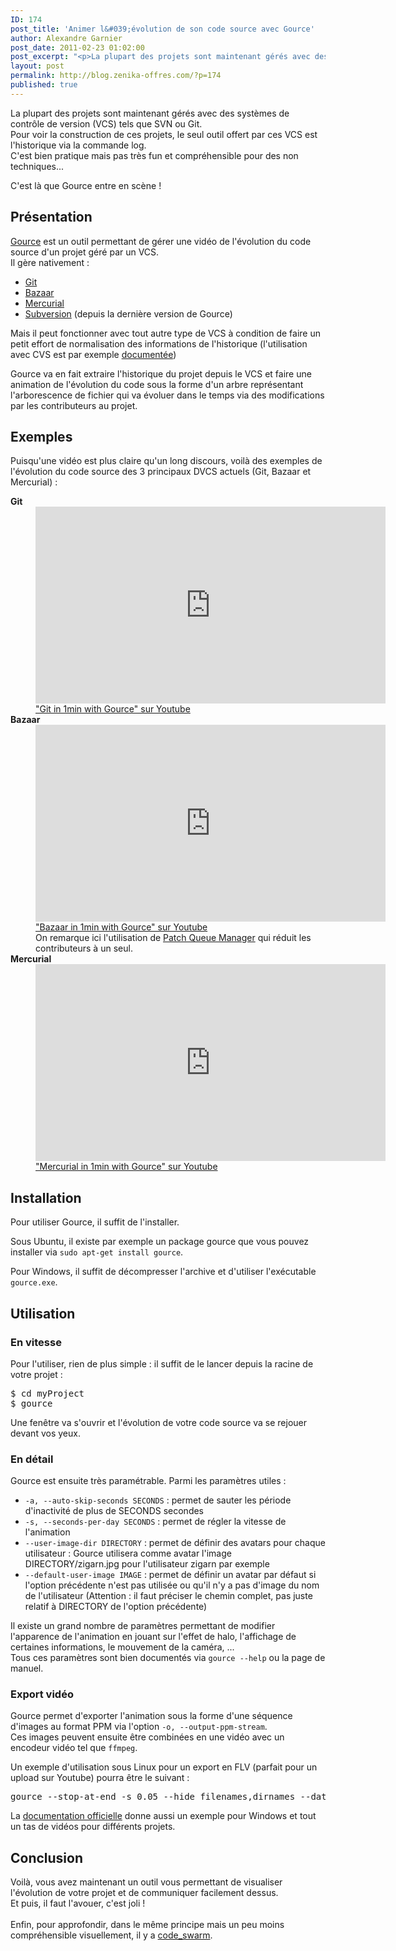 ```yaml
---
ID: 174
post_title: 'Animer l&#039;évolution de son code source avec Gource'
author: Alexandre Garnier
post_date: 2011-02-23 01:02:00
post_excerpt: "<p>La plupart des projets sont maintenant gérés avec des systèmes de contrôle de version (VCS) tels que SVN ou Git.<br />Pour voir la construction de ces projets, le seul outil offert par ces VCS est l'historique via la commande log.<br />C'est bien pratique mais pas très fun et compréhensible pour des non techniques...</p> <p>C'est là que Gource entre en scène&nbsp;!</p>"
layout: post
permalink: http://blog.zenika-offres.com/?p=174
published: true
---
```

<p>La plupart des projets sont maintenant gérés avec des systèmes de contrôle de version (VCS) tels que SVN ou Git.<br />Pour voir la construction de ces projets, le seul outil offert par ces VCS est l'historique via la commande log.<br />C'est bien pratique mais pas très fun et compréhensible pour des non techniques...</p> <p>C'est là que Gource entre en scène&nbsp;!</p>
<!--more-->
<h2>Présentation</h2> <p><a href="http://code.google.com/p/gource/">Gource</a> est un outil permettant de gérer une vidéo de l'évolution du code source d'un projet géré par un VCS.<br />Il gère nativement&nbsp;:</p> <ul> <li><a href="http://git-scm.com/">Git</a></li> <li><a href="http://bazaar.canonical.com/en/">Bazaar</a></li> <li><a href="http://mercurial.selenic.com/">Mercurial</a></li> <li><a href="http://subversion.apache.org/">Subversion</a> (depuis la dernière version de Gource)</li> </ul> <p>Mais il peut fonctionner avec tout autre type de VCS à condition de faire un petit effort de normalisation des informations de l'historique (l'utilisation avec CVS est par exemple <a href="http://code.google.com/p/gource/wiki/CVS">documentée</a>)</p> <p>Gource va en fait extraire l'historique du projet depuis le VCS et faire une animation de l'évolution du code sous la forme d'un arbre représentant l'arborescence de fichier qui va évoluer dans le temps via des modifications par les contributeurs au projet.</p> <h2>Exemples</h2> <p>Puisqu'une vidéo est plus claire qu'un long discours, voilà des exemples de l'évolution du code source des 3 principaux DVCS actuels (Git, Bazaar et Mercurial)&nbsp;:</p> <dl> <dt><strong>Git</strong></dt> <dd><iframe width="560" height="315" src="https://www.youtube.com/embed/62dmVJDmlaw?vq=hd720" frameborder="0" allowfullscreen></iframe></dd> <dd><a href="http://youtu.be/62dmVJDmlaw">"Git in 1min with Gource" sur Youtube</a></dd> <dt><strong>Bazaar</strong></dt> <dd><iframe width="560" height="315" src="https://www.youtube.com/embed/2KQdoapWNFI?vq=hd720" frameborder="0" allowfullscreen></iframe></dd> <dd><a href="http://youtu.be/2KQdoapWNFI">"Bazaar in 1min with Gource" sur Youtube</a></dd> <dd>On remarque ici l'utilisation de <a href="https://launchpad.net/pqm/">Patch Queue Manager</a> qui réduit les contributeurs à un seul.</dd> <dt><strong>Mercurial</strong></dt> <dd><iframe width="560" height="315" src="https://www.youtube.com/embed/Py4v6wRvFE0?vq=hd720" frameborder="0" allowfullscreen></iframe></dd> <dd><a href="http://youtu.be/Py4v6wRvFE0">"Mercurial in 1min with Gource" sur Youtube</a></dd> </dl> <h2>Installation</h2> <p>Pour utiliser Gource, il suffit de l'installer.</p> <p>Sous Ubuntu, il existe par exemple un package gource que vous pouvez installer via <code>sudo apt-get install gource</code>. </p> <p>Pour Windows, il suffit de décompresser l'archive et d'utiliser l'exécutable <code>gource.exe</code>.</p> <h2>Utilisation</h2> <h3>En vitesse</h3> <p>Pour l'utiliser, rien de plus simple&nbsp;: il suffit de le lancer depuis la racine de votre projet&nbsp;:</p> <pre>$ cd myProject<br />$ gource</pre> <p>Une fenêtre va s'ouvrir et l'évolution de votre code source va se rejouer devant vos yeux.</p> <h3>En détail</h3> <p>Gource est ensuite très paramétrable. Parmi les paramètres utiles&nbsp;:</p> <ul> <li><code>-a, --auto-skip-seconds SECONDS</code>&nbsp;: permet de sauter les période d'inactivité de plus de SECONDS secondes</li> <li><code>-s, --seconds-per-day SECONDS</code>&nbsp;: permet de régler la vitesse de l'animation</li> <li><code>--user-image-dir DIRECTORY</code>&nbsp;: permet de définir des avatars pour chaque utilisateur&nbsp;: Gource utilisera comme avatar l'image DIRECTORY/zigarn.jpg pour l'utilisateur zigarn par exemple</li> <li><code>--default-user-image IMAGE</code>&nbsp;: permet de définir un avatar par défaut si l'option précédente n'est pas utilisée ou qu'il n'y a pas d'image du nom de l'utilisateur (Attention&nbsp;: il faut préciser le chemin complet, pas juste relatif à DIRECTORY de l'option précédente)</li> </ul> <p>Il existe un grand nombre de paramètres permettant de modifier l'apparence de l'animation en jouant sur l'effet de halo, l'affichage de certaines informations, le mouvement de la caméra, ...<br />Tous ces paramètres sont bien documentés via <code>gource --help</code> ou la page de manuel.</p> <h3>Export vidéo</h3> <p>Gource permet d'exporter l'animation sous la forme d'une séquence d'images au format PPM via l'option <code>-o, --output-ppm-stream</code>.<br />Ces images peuvent ensuite être combinées en une vidéo avec un encodeur vidéo tel que <code>ffmpeg</code>.</p> <p>Un exemple d'utilisation sous Linux pour un export en FLV (parfait pour un upload sur Youtube) pourra être le suivant :</p> <pre>gource --stop-at-end -s 0.05 --hide filenames,dirnames --date-format "%d/%m/%Y" -1280x720 --disable-progress --output-ppm-stream - | ffmpeg -y -b 3000K -r 30 -f image2pipe -vcodec ppm -i - -vcodec flv video-gource.flv</pre> <p>La <a href="http://code.google.com/p/gource/wiki/Videos">documentation officielle</a> donne aussi un exemple pour Windows et tout un tas de vidéos pour différents projets.</p> <h2>Conclusion</h2> Voilà, vous avez maintenant un outil vous permettant de visualiser l'évolution de votre projet et de communiquer facilement dessus.<br />Et puis, il faut l'avouer, c'est joli !<br /><br />Enfin, pour approfondir, dans le même principe mais un peu moins compréhensible visuellement, il y a <a href="http://code.google.com/p/codeswarm/">code_swarm</a>.<br /><br />